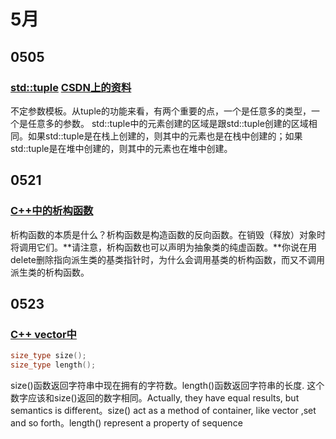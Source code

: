 # 5月

## 0505

### [std::tuple](https://www.jianshu.com/p/d22904f30930) [CSDN上的资料](https://blog.csdn.net/netyeaxi/article/details/83539928)
不定参数模板。从tuple的功能来看，有两个重要的点，一个是任意多的类型，一个是任意多的参数。
std::tuple中的元素创建的区域是跟std::tuple创建的区域相同。如果std::tuple是在栈上创建的，则其中的元素也是在栈中创建的；如果std::tuple是在堆中创建的，则其中的元素也在堆中创建。

## 0521

### [C++中的析构函数](https://www.jb51.net/article/78486.htm)
析构函数的本质是什么？析构函数是构造函数的反向函数。在销毁（释放）对象时将调用它们。**请注意，析构函数也可以声明为抽象类的纯虚函数。**你说在用delete删除指向派生类的基类指针时，为什么会调用基类的析构函数，而又不调用派生类的析构函数。

## 0523

### [C++ vector中]()
```cpp
size_type size();
size_type length();
```
size()函数返回字符串中现在拥有的字符数。length()函数返回字符串的长度. 这个数字应该和size()返回的数字相同。Actually, they have equal results, but semantics is different。size() act as a method of container, like vector ,set and so forth。length() represent a property of sequence